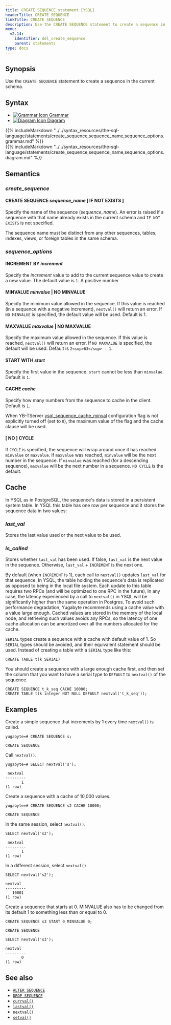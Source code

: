 ```yaml
---
title: CREATE SEQUENCE statement [YSQL]
headerTitle: CREATE SEQUENCE
linkTitle: CREATE SEQUENCE
description: Use the CREATE SEQUENCE statement to create a sequence in the current schema.
menu:
  v2.14:
    identifier: ddl_create_sequence
    parent: statements
type: docs
---
```


## Synopsis

Use the `CREATE SEQUENCE` statement to create a sequence in the current schema.

## Syntax

<ul class="nav nav-tabs nav-tabs-yb">
  <li >
    <a href="#grammar" class="nav-link active" id="grammar-tab" data-toggle="tab" role="tab" aria-controls="grammar" aria-selected="true">
      <img src="/icons/file-lines.svg" alt="Grammar Icon">
      Grammar
    </a>
  </li>
  <li>
    <a href="#diagram" class="nav-link" id="diagram-tab" data-toggle="tab" role="tab" aria-controls="diagram" aria-selected="false">
      <img src="/icons/diagram.svg" alt="Diagram Icon">
      Diagram
    </a>
  </li>
</ul>

<div class="tab-content">
  <div id="grammar" class="tab-pane fade show active" role="tabpanel" aria-labelledby="grammar-tab">
  {{% includeMarkdown "../../syntax_resources/the-sql-language/statements/create_sequence,sequence_name,sequence_options.grammar.md" %}}
  </div>
  <div id="diagram" class="tab-pane fade" role="tabpanel" aria-labelledby="diagram-tab">
  {{% includeMarkdown "../../syntax_resources/the-sql-language/statements/create_sequence,sequence_name,sequence_options.diagram.md" %}}
  </div>
</div>

## Semantics

### *create_sequence*

#### CREATE SEQUENCE *sequence_name* [ IF NOT EXISTS ]

Specify the name of the sequence (*sequence_name*). An error is raised if a sequence with that name already exists in the current schema and `IF NOT EXISTS` is not specified.

The sequence name must be distinct from any other sequences, tables, indexes, views, or foreign tables in the same schema.

### *sequence_options*

#### INCREMENT BY *increment*

Specify the *increment* value to add to the current sequence value to create a new value. The default value is `1`. A positive number

#### MINVALUE *minvalue* | NO MINVALUE

 Specify the minimum value allowed in the sequence. If this value is reached (in a sequence with a negative increment), `nextval()` will return an error. If `NO MINVALUE` is specified, the default value will be used. Default is 1.

#### MAXVALUE *maxvalue* | NO MAXVALUE

Specify the maximum value allowed in the sequence. If this value is reached, `nextval()` will return an error. If `NO MAXVALUE` is specified, the default will be used. Default is `2<sup>63</sup> - 1`.

#### START WITH *start*

Specify the first value in the sequence. `start` cannot be less than `minvalue`. Default is `1`.

#### CACHE *cache*

Specify how many numbers from the sequence to cache in the client. Default is `1`.

When YB-TServer [ysql_sequence_cache_minval](../../../../../reference/configuration/yb-tserver/#ysql-sequence-cache-minval) configuration flag is not explicitly turned off (set to `0`), the maximum value of the flag and the cache clause will be used.

#### [ NO ] CYCLE

If `CYCLE` is specified, the sequence will wrap around once it has reached `minvalue` or `maxvalue`. If `maxvalue` was reached, `minvalue` will be the next number in the sequence. If `minvalue` was reached (for a descending sequence), `maxvalue` will be the next number in a sequence. `NO CYCLE` is the default.

## Cache

In YSQL as in PostgreSQL, the sequence's data is stored in a persistent system table. In YSQL this table has one row per sequence and it stores the sequence data in two values:

### *last_val*

Stores the last value used or the next value to be used.

### *is_called*

Stores whether `last_val` has been used. If false, `last_val` is the next value in the sequence. Otherwise, `last_val` + `INCREMENT` is the next one.

By default (when `INCREMENT` is 1), each call to `nextval()` updates `last_val` for that sequence. In YSQL, the table holding the sequence's data is replicated as opposed to being in the local file system. Each update to this table requires two RPCs (and will be optimized to one RPC in the future), In any case, the latency experienced by a call to `nextval()` in YSQL will be significantly higher than the same operation in Postgres. To avoid such performance degradation, Yugabyte recommends using a cache value with a value large enough. Cached values are stored in the memory of the local node, and retrieving such values avoids any RPCs, so the latency of one cache allocation can be amortized over all the numbers allocated for the cache.

`SERIAL` types create a sequence with a cache with default value of 1. So `SERIAL` types should be avoided, and their equivalent statement should be used.
Instead of creating a table with a `SERIAL` type like this:

```
CREATE TABLE t(k SERIAL)
```

You should create a sequence with a large enough cache first, and then set the column that you want to have a serial type to `DEFAULT` to `nextval()` of the sequence.

```
CREATE SEQUENCE t_k_seq CACHE 10000;
CREATE TABLE t(k integer NOT NULL DEFAULT nextval('t_k_seq'));
```

## Examples

Create a simple sequence that increments by 1 every time `nextval()` is called.

```plpgsql
yugabyte=# CREATE SEQUENCE s;
```

```
CREATE SEQUENCE
```

Call `nextval()`.

```plpgsql
yugabyte=# SELECT nextval('s');
```

```
 nextval
---------
       1
(1 row)
```

Create a sequence with a cache of 10,000 values.

```plpgsql
yugabyte=# CREATE SEQUENCE s2 CACHE 10000;
```

```
CREATE SEQUENCE
```

In the same session, select `nextval()`.

```plpgsql
SELECT nextval('s2');
```

```
 nextval
---------
       1
(1 row)
```

In a different session, select `nextval()`.

```plpgsql
SELECT nextval('s2');
```

```
nextval
---------
   10001
(1 row)
```

Create a sequence that starts at 0. MINVALUE also has to be changed from its default 1 to something less than or equal to 0.

```plpgsql
CREATE SEQUENCE s3 START 0 MINVALUE 0;
```

```
CREATE SEQUENCE
```

```plpgsql
SELECT nextval('s3');
```

```
nextval
---------
       0
(1 row)
```

## See also

- [`ALTER SEQUENCE`](../ddl_alter_sequence)
- [`DROP SEQUENCE`](../ddl_drop_sequence)
- [`currval()`](../../../exprs/func_currval)
- [`lastval()`](../../../exprs/func_lastval)
- [`nextval()`](../../../exprs/func_nextval)
- [`setval()`](../../../exprs/func_setval)
